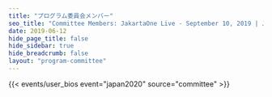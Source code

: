 ```yaml
---
title: "プログラム委員会メンバー"
seo_title: "Committee Members: JakartaOne Live - September 10, 2019 | Jakarta EE Software | Cloud Native"
date: 2019-06-12
hide_page_title: false
hide_sidebar: true
hide_breadcrumb: false
layout: "program-committee"
---
```


{{< events/user_bios event="japan2020" source="committee" >}}
